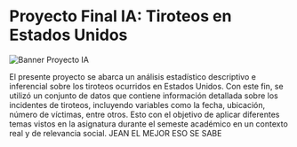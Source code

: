 # Proyecto Final IA: Tiroteos en Estados Unidos

![Banner Proyecto IA](https://github.com/user-attachments/assets/8c164cc0-4c34-4b52-8230-22f58db5f89b)

El presente proyecto se abarca un análisis estadístico descriptivo e inferencial sobre los tiroteos ocurridos en Estados Unidos. Con este fin, se utilizó un conjunto de datos que contiene información detallada sobre los incidentes de tiroteos, incluyendo variables como la fecha, ubicación, número de víctimas, entre otros. Esto con el objetivo de aplicar diferentes temas vistos en la asignatura durante el semeste académico en un contexto real y de relevancia social. JEAN EL MEJOR ESO SE SABE

